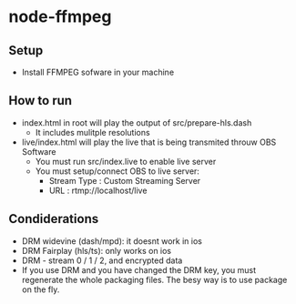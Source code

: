# node-ffmpeg
## Setup
 - Install FFMPEG sofware in your machine

## How to run
  - index.html in root will play the output of src/prepare-hls.dash
    - It includes mulitple resolutions
  - live/index.html will play the live that is being transmited throuw OBS Software
    - You must run src/index.live to enable live server
    - You must setup/connect OBS to live server:
      - Stream Type : Custom Streaming Server
      - URL : rtmp://localhost/live

## Condiderations
 - DRM widevine (dash/mpd): it doesnt work in ios
 - DRM Fairplay (hls/ts): only works on ios
 - DRM - stream 0 / 1 / 2, and encrypted data
 - If you use DRM and you have changed the DRM key, you must regenerate the whole packaging files. The besy way is to use package on the fly.


